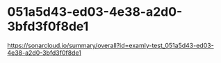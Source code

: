 # 051a5d43-ed03-4e38-a2d0-3bfd3f0f8de1
https://sonarcloud.io/summary/overall?id=examly-test_051a5d43-ed03-4e38-a2d0-3bfd3f0f8de1
